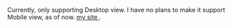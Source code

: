 Currently, only supporting Desktop view. I have no plans to make it support Mobile view, as of now.
<a href="http://fredlee0109.github.io/"> my site </a>.</p>
